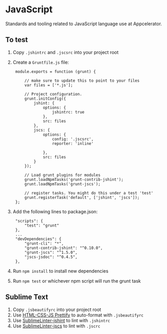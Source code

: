 # JavaScript

Standards and tooling related to JavaScript language use at Appcelerator.

## To test

1. Copy `.jshintrc` and `.jscsrc` into your project root
2. Create a `Gruntfile.js` file:
	
		module.exports = function (grunt) {

			// make sure to update this to point to your files
			var files = ['*.js'];

			// Project configuration.
			grunt.initConfig({
				jshint: {
					options: {
						jshintrc: true
					},
					src: files
				},
				jscs: {
					options: {
						config: '.jscsrc',
						reporter: 'inline'

					},
					src: files
				}
			});

			// Load grunt plugins for modules
			grunt.loadNpmTasks('grunt-contrib-jshint');
			grunt.loadNpmTasks('grunt-jscs');

			// register tasks. You might do this under a test 'test'
			grunt.registerTask('default', ['jshint', 'jscs']);
		};

3. Add the following lines to package.json:

		"scripts": {
			"test": "grunt"
		},
		...
		"devDependencies": {
			"grunt-cli": "*",
			"grunt-contrib-jshint": "^0.10.0",
			"grunt-jscs": "^1.5.0",
			"jscs-jsdoc": "^0.4.5",
		},

4. Run `npm install` to install new dependencies
5. Run `npm test` or whichever npm script will run the grunt task

## Sublime Text

1. Copy `.jsbeautifyrc` into your project root
2. Use [HTML-CSS-JS Prettify](https://packagecontrol.io/packages/HTML-CSS-JS%20Prettify) to auto-format with `.jsbeautifyrc`
3. Use [SublimeLinter-jshint](https://packagecontrol.io/packages/SublimeLinter-jshint) to lint with `.jshintrc`
4. Use [SublimeLinter-jscs](https://packagecontrol.io/packages/SublimeLinter-jscs) to lint with `.jscrc`